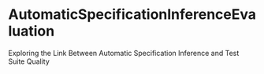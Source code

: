 # AutomaticSpecificationInferenceEvaluation
Exploring the Link Between Automatic Specification Inference and Test Suite Quality
